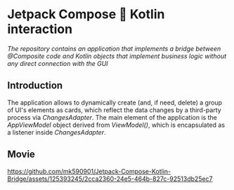 # Jetpack Compose 🔄 Kotlin interaction

_The repository contains an application that implements a bridge between @Composite code and Kotlin objects that implement business logic without any direct connection with the GUI_

## Introduction

The application allows to dynamically create (and, if need, delete) a group of UI's elements as cards, which reflect the data changes by a third-party process via _ChangesAdapter_. The main element of the application is the _AppViewModel_ object derived from _ViewModel()_, which is encapsulated as a listener inside _ChangesAdapter_.

## Movie

https://github.com/mk590901/Jetpack-Compose-Kotlin-Bridge/assets/125393245/2cca2360-24e5-464b-827c-92513db25ec7


